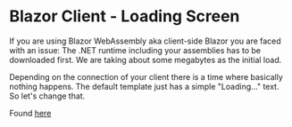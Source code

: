 # Blazor Client - Loading Screen

If you are using Blazor WebAssembly aka client-side Blazor you are faced with an issue: The .NET runtime including your assemblies has to be downloaded first. We are taking about some megabytes as the initial load.

Depending on the connection of your client there is a time where basically nothing happens. The default template just has a simple "Loading..." text. So let's change that.

Found [here](https://steven-giesel.com/update/6dc1be8f-159c-45fb-90c3-7ec87bfd7e3b)